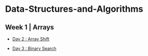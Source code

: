 # Data-Structures-and-Algorithms

## Week 1 | Arrays

- [Day 2 : Array Shift](./assets/README/ArrayShift_README.md)

- [Day 3 : Binary Search](./assets/README/BinarySearch_README.md)
